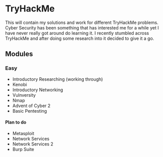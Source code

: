 # TryHackMe

This will contain my solutions and work for different TryHackMe problems. Cyber Security has been something that has interested me for a while yet I have never really got around do learning it. I recently stumbled across TryHackMe and after doing some research into it decided to give it a go.

## Modules

### Easy
* Introductory Researching (working through)
* Kenobi
* Introductory Networking
* Vulnversity
* Nmap
* Advent of Cyber 2
* Basic Pentesting

#### Plan to do
* Metasploit
* Network Services
* Network Services 2
* Burp Suite